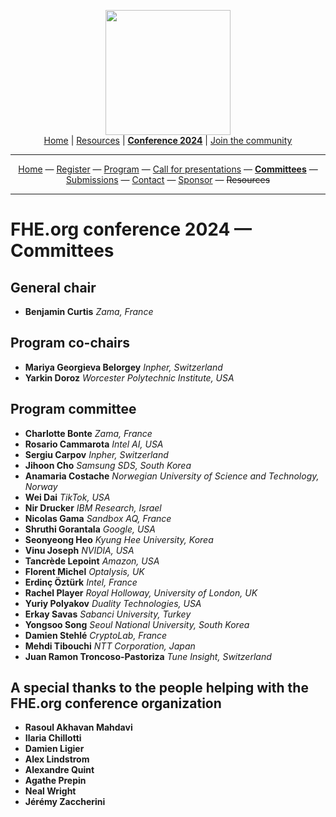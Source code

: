 <!-- Main header navigation -->
<p align="center">
  <img width="200" src="https://user-images.githubusercontent.com/5758427/180978488-db825482-5a58-4c7c-9589-c494a6f0be04.png"><br/>
  <a href="https://fhe-org.github.io">Home</a> | <a href="https://fhe-org.github.io/resources">Resources</a> | <b><a href="https://fhe-org.github.io/conferences/conference-2024/">Conference 2024</a></b> | <a href="https://fhe-org.github.io/community">Join the community</a>
</p>
<hr/>
<!-- /Main header navigation -->

<!-- Header conference 2024 links -->
<p align="center">
  <a href="https://fhe-org.github.io/conferences/conference-2024/">Home</a>
  —
  <a href="https://lu.ma/fhe-org-conference-2024-tickets">Register</a>
  —
  <a href="https://fhe-org.github.io/conferences/conference-2024/program">Program</a>
  —
  <a href="https://fhe-org.github.io/conferences/conference-2024/call-for-presentations">Call for presentations</a>
  —
  <a href="https://fhe-org.github.io/conferences/conference-2024/committees"><b>Committees</b></a>
  —
  <a href="https://easychair.org/conferences/?conf=fheorg2024" target="_blank">Submissions</a>
  —
  <a href="https://fhe-org.github.io/conferences/conference-2024/contact">Contact</a>
  —
  <a href="https://fhe-org.github.io/conferences/conference-2024/sponsor">Sponsor</a>
  —
  <strike>Resources</strike>
</p>
<hr/>
<!-- /Header conference 2024 links -->



# FHE.org conference 2024 — Committees

## General chair
- **Benjamin Curtis** *Zama, France*

## Program co-chairs
- **Mariya Georgieva Belorgey** *Inpher, Switzerland*
- **Yarkin Doroz** *Worcester Polytechnic Institute, USA*

## Program committee
- **Charlotte Bonte** *Zama, France*
- **Rosario Cammarota** *Intel AI, USA*
- **Sergiu Carpov** *Inpher, Switzerland*
- **Jihoon Cho** *Samsung SDS, South Korea*
- **Anamaria Costache** *Norwegian University of Science and Technology, Norway*
- **Wei Dai** *TikTok, USA*
- **Nir Drucker** *IBM Research, Israel*
- **Nicolas Gama** *Sandbox AQ, France*
- **Shruthi Gorantala** *Google, USA*
- **Seonyeong Heo** *Kyung Hee University, Korea*
- **Vinu Joseph** *NVIDIA, USA*
- **Tancrède Lepoint** *Amazon, USA*
- **Florent Michel** *Optalysis, UK*
- **Erdinç Öztürk** *Intel, France*
- **Rachel Player** *Royal Holloway, University of London, UK*
- **Yuriy Polyakov** *Duality Technologies, USA*
- **Erkay Savas** *Sabanci University, Turkey*
- **Yongsoo Song** *Seoul National University, South Korea*
- **Damien Stehlé** *CryptoLab, France*
- **Mehdi Tibouchi** *NTT Corporation, Japan*
- **Juan Ramon Troncoso-Pastoriza** *Tune Insight, Switzerland*

## A special thanks to the people helping with the FHE.org conference organization
- **Rasoul Akhavan Mahdavi**
- **Ilaria Chillotti**
- **Damien Ligier**
- **Alex Lindstrom**
- **Alexandre Quint**
- **Agathe Prepin**
- **Neal Wright**
- **Jérémy Zaccherini**


